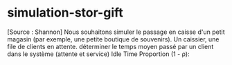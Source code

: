 # simulation-stor-gift
 [Source :  Shannon]  Nous  souhaitons  simuler  le  passage  en  caisse  d'un  petit  magasin  (par  exemple,   une  petite  boutique  de  souvenirs).  Un  caissier,  une  file  de  clients  en  attente.  déterminer  le  temps  moyen  passé  par  un  client  dans  le  système  (attente  et  service)   Idle Time Proportion (1 - ρ): 
